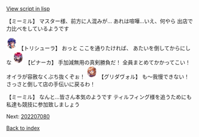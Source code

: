 [View script in lisp](../scripts/202207072.txt)

【ミーミル】
マスター様、前方に人混みが…
あれは喧嘩…いえ、何やら
出店で力比べをしているようです

<img src="../images/units/300611.png" alt="300611.png" height="34"/>
【トリシューラ】
おっと
ここを通りたければ、
あたいを倒してからにしな

<img src="../images/units/400231.png" alt="400231.png" height="34"/>
【ピナーカ】
手加減無用の真剣勝負だ！
全員まとめてかかってこい！
オイラが容赦なくぶち抜くぞぉ！

<img src="../images/units/600811.png" alt="600811.png" height="34"/>
【グリダヴォル】
も～我慢できない！
さっさと倒して店の手伝いに戻るわ！

【ミーミル】
なんと…皆さん本気のようです
ティルフィング様を追うためにも
私達も競技に参加致しましょう


Next: [202207080](202207080.md)

[Back to index](index.md)
